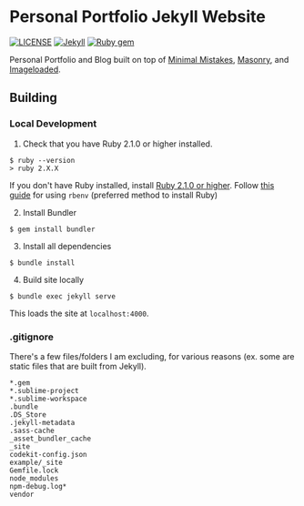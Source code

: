 # Personal Portfolio Jekyll Website

[![LICENSE](https://img.shields.io/badge/license-MIT-lightgrey.svg)](https://raw.githubusercontent.com/mmistakes/minimal-mistakes/master/LICENSE)
[![Jekyll](https://img.shields.io/badge/jekyll-%3E%3D%203.6-blue.svg)](https://jekyllrb.com/)
[![Ruby gem](https://img.shields.io/gem/v/minimal-mistakes-jekyll.svg)](https://rubygems.org/gems/minimal-mistakes-jekyll)

Personal Portfolio and Blog built on top of [Minimal Mistakes](https://mmistakes.github.io/minimal-mistakes/), [Masonry](https://masonry.desandro.com/), and [Imageloaded](https://imagesloaded.desandro.com/).

## Building

### Local Development

1. Check that you have Ruby 2.1.0 or higher installed.

```
$ ruby --version
> ruby 2.X.X
```

If you don't have Ruby installed, install [Ruby 2.1.0 or higher](https://www.ruby-lang.org/en/downloads/). Follow [this guide](https://stackoverflow.com/questions/37720892/you-dont-have-write-permissions-for-the-var-lib-gems-2-3-0-directory) for using `rbenv` (preferred method to install Ruby)

2. Install Bundler

```
$ gem install bundler
```

3. Install all dependencies

```
$ bundle install
```

4. Build site locally

```
$ bundle exec jekyll serve
```

This loads the site at `localhost:4000`.

### .gitignore

There's a few files/folders I am excluding, for various reasons (ex. some are static files that are built from Jekyll).

```
*.gem
*.sublime-project
*.sublime-workspace
.bundle
.DS_Store
.jekyll-metadata
.sass-cache
_asset_bundler_cache
_site
codekit-config.json
example/_site
Gemfile.lock
node_modules
npm-debug.log*
vendor
```